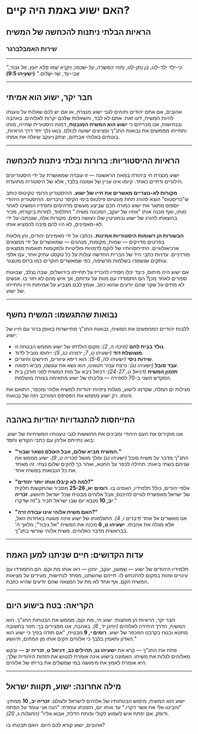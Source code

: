 # האם ישוע באמת היה קיים?

## הראיות הבלתי ניתנות להכחשה של המשיח

### שירות האמבלברגר

---

_"כִּי-יֶלֶד יֻלַּד-לָנוּ, בֵּן נִתַּן-לָנוּ, וַתְּהִי הַמִּשְׂרָה, עַל-שִׁכְמוֹ; וַיִּקְרָא שְׁמוֹ פֶּלֶא יוֹעֵץ, אֵל גִּבּוֹר, אֲבִי-עַד, שַׂר-שָׁלוֹם."_
**(יְשַׁעְיָהוּ 9:5)**

---

## חבר יקר, ישוע הוא אמיתי

אהובים, אם אתם יהודים ותוהים לגבי ישוע מנצרת, או אם יש לכם שאלות על טענתו להיות המשיח, דעו זאת: אתם לא לבד, והשאלות שלכם יקרות לאלוהים. באהבה ובנחישות, אנו מכריזים כי **ישוע הוא המשיח המובטח**, דמות היסטורית שחייה, מותו ותחייתו מממשים את נבואות התנ"ך ומציעים ישועה לכולם. בואו נלך יחד דרך הראיות, בוטחים באלוהי אברהם, יצחק ויעקב שיגלה את אמתו.

---

## הראיות ההיסטוריות: ברורות ובלתי ניתנות להכחשה

ישוע מנצרת חי ביהודה במאה הראשונה — זו עובדה שמאושרת על ידי היסטוריונים חילוניים ודתיים כאחד. קיומו אינו עניין של אמונה בלבד, אלא של היסטוריה מתועדת.

**מקורות לא-נוצריים מאשרים את חייו של ישוע.** ההיסטוריון הרומי טקיטוס כותב ש"כריסטוס" הוצא להורג תחת פונטיוס פילטוס בימי הקיסר טיבריוס. ההיסטוריון היהודי יוספוס מתאר את ישוע כמורה חכם שביצע מעשים מדהימים וחסידיו המשיכו לאחר מותו, ואף מכנה אותו "אחיו של יעקב, המכונה משיח." התלמוד, למרות ביקורתו, מכיר בהוצאתו להורג של ישוע ובמוניטין שלו כעושה ניסים. מקורות אלה, שנכתבו על ידי לא-מאמינים, לא היו להם סיבה להמציא אותו.

**הבשורות הן רשומות היסטוריות אמינות.** נכתבו על ידי מאמינים יהודים, והן מלאות בפרטים מדויקים — שמות, מקומות, מנהגים — שמאושרים על ידי ממצאים ארכיאולוגיים. התייחסויותיו של לוקס לדמויות פוליטיות ולמקומות תואמות ממצאים מודרניים. עדויות כתבי היד של הברית החדשה עולות על כל טקסט עתיק אחר, עם אלפי עותקים שנשמרו בשלמות מרשימה, כפי שמאשרים חוקרים כמו ברוס מטצגר.

אם ישוע היה מיתוס, כיצד יכלו חסידיו להכריז על תחייתו בירושלים, שבה נצלב, שבועות ספורים לאחר מכן? הם התמודדו עם מוות על עדותם, אך איש מהם לא חזר בו. אנשים לא מתים על שקר שהם יודעים שהוא כוזב. אומץ לבם מצביע על אמיתות חייו ותחייתו של ישוע.

---

## נבואות שהתגשמו: המשיח נחשף

ללבות יהודיים המחפשים את המשיח, נבואות התנ"ך מתיישרות באופן ברור עם חייו של ישוע:

- **נולד בבית לחם** _(מיכה ה, 2)_: מקום הולדתו של ישוע מממש הבטחה זו.
- **משושלת דוד** _(ישעיהו ט, 7; ירמיהו כג, 5)_: ייחוסו מוביל לדוד.
- **שירות ניסי** _(ישעיהו לה, 5-6)_: הוא ריפא עיוורים, חירשים וחיגרים.
- **עבד סובל** _(ישעיהו נג)_: נרצח עבור חטאינו, הוא נשא את עונשנו, מביא רפואה.
- **תזמון המשיח** _(דניאל ט, 24-27)_: דניאל ניבא על מות המשיח לפני חורבן בית המקדש השני ב-70 לספירה — צליבתו של ישוע מתאימה בצורה מושלמת.

מגילות ים המלח, שקדמו לישוע, מגלות ציפיות יהודיות למשיח אלוהי ומכפר, התואם את זהותו. רק ישוע מממש את הפסיפס המורכב הזה של נבואות.

---

## התייחסות להתנגדויות יהודיות באהבה

אנו מוקירים את העם היהודי ומבינים את החששות לגבי טענותיו המשיחיות של ישוע. בואו נתייחס אליהן עם כתבי הקודש וחסד:

- **"המשיח מביא שלום, אבל העולם נשאר שבור."**  
  התנ"ך מדבר על משיח סובל _(ישעיהו נג)_ ומלך מושל _(זכריה ט, 9)_. ישוע מממש את שניהם בשתי ביאות: תחילה לכפר על החטא, ואחר כך להקים שלום נצחי. זה מאחד את כל הנבואות במשיח אחד.

- **"למה לא קיבלו אותו יותר יהודים?"**  
  אלפי יהודים, כולל תלמידיו, האמינו בו. **רומים יא, 25-26** מסביר שהתקשות חלקית של ישראל מאפשרת לגויים להיכנס, אבל אלוהים מבטיח שכל ישראל תיוושע. **זכריה יב, 10** מנבא יום שבו ישראל תכיר ב"זה שדקרו."

- **"האם משיח אלוהי אינו עבודה זרה?"**  
  אנו מאשרים אל אחד _(דברים ו, 4)_. התגלמותו של ישוע אינה פוגעת באחדות האל, אלא מגלה את אהבתו. **ישעיהו ט, 6** מכנה את המשיח "אל גיבור"; מלאך ה' בבראשית מדבר כאלוהים. משיח אלוהי שורשי בתנ"ך.

---

## עדות הקדושים: חיים שניתנו למען האמת

תלמידיו היהודים של ישוע — שמעון, יעקב, יוחנן — ראו אותו מת וקם. הם התמודדו עם עינויים ומוות במקום להתכחש לו. חייהם שהשתנו, מפחד לנחישות, מעידים על מציאות המשיח הקם. אף אחד לא מת על המצאה שהם יודעים שהיא כוזבת.

---

## הקריאה: בטח בישוע היום

חבר יקר, הראיות הן מוחצות: ישוע חי, מת וקם, מממש את הבטחות התנ"ך. הוא המשיח, הדרך היחידה לאלוהים _(יוחנן יד, 6)_. באהבה, אנו מפצירים בך: חזור בתשובה מחטא ובטח בקרבנו המכפר של ישוע. **רומים י, 9** מבטיח, "אם תודה בפיך כי ישוע הוא האדון ותאמין בלבך כי אלוהים הקים אותו מן המתים, תיוושע."

פתח את התנ"ך — קרא את **ישעיהו נג**, **תהילים כב**, **דניאל ט**, **זכריה יב** — ובקש מאלוהים לגלות את משיחו. האמונה בישוע אינה אומרת לנטוש את הזהות היהודית שלך; היא אומרת לאמץ את מימושה במי שמשלים את בריתו של אלוהים.

---

## מילה אחרונה: ישוע, תקוות ישראל

ישוע הוא המשיח, מימוש הבטחותיו של אלוהים לישראל ולעולם. **זכריה יב, 10** ממתין: "והביטו אלי את אשר דקרו." עד אותו יום, הזמנתו עומדת: "הנה אני עומד על הפתח ודופק. אם יפתח איש לשמוע לקולי ופותח הדלת, אבוא אליו" _(התגלות ג, 20)_.

אהובים, ישוע קורא לכם היום. האם תבטחו בו?
